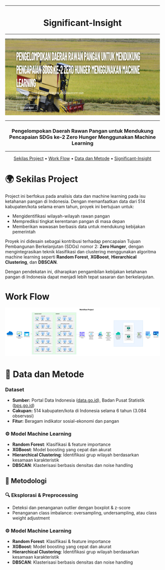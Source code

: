 <div align="center">

---
# Significant-Insight
---

  <img width="1920" height="250" src="https://github.com/mmmdrizal/Significant-Insight/blob/main/Image/Header%20Github%20Significant%20Insight%20-%20Project%20Akhir%20Praktikum%20SML.png">

---
### Pengelompokan Daerah Rawan Pangan untuk Mendukung Pencapaian SDGs ke-2 Zero Hunger Menggunakan Machine Learning
---





[Sekilas Project](#-sekilas-project)
•
[Work Flow](#Work-Flow)
•
[Data dan Metode](#books-Demo)
•
[Significant-Insight](#panda_face-ASK-Man)

</div>

# 🌍 Sekilas Project
Project ini berfokus pada analisis data dan machine learning pada isu ketahanan pangan di Indonesia. Dengan memanfaatkan data dari 514 kabupaten/kota selama enam tahun, proyek ini bertujuan untuk:

- Mengidentifikasi wilayah-wilayah rawan pangan
- Memprediksi tingkat kerentanan pangan di masa depan
- Memberikan wawasan berbasis data untuk mendukung kebijakan pemerintah

Proyek ini didesain sebagai kontribusi terhadap pencapaian Tujuan Pembangunan Berkelanjutan (SDGs) nomor 2: **Zero Hunger**, dengan mengintegrasikan teknik klasifikasi dan clustering menggunakan algoritma machine learning seperti **Random Forest**, **XGBoost**, **Hierarchical Clustering**, dan **DBSCAN**.

Dengan pendekatan ini, diharapkan pengambilan kebijakan ketahanan pangan di Indonesia dapat menjadi lebih tepat sasaran dan berkelanjutan.


# Work Flow
![Work Flow](https://github.com/mmmdrizal/Significant-Insight/blob/main/Image/Work%20Flow.png)

# 📁 Data dan Metode
### Dataset
- **Sumber:** Portal Data Indonesia ([data.go.id](https://data.go.id)), Badan Pusat Statistik ([bps.go.id](https://bps.go.id))
- **Cakupan:** 514 kabupaten/kota di Indonesia selama 6 tahun (3.084 observasi)
- **Fitur:** Beragam indikator sosial-ekonomi dan pangan

### ⚙️ Model Machine Learning
- **Random Forest**: Klasifikasi & feature importance
- **XGBoost**: Model boosting yang cepat dan akurat
- **Hierarchical Clustering**: Identifikasi grup wilayah berdasarkan kesamaan karakteristik
- **DBSCAN**: Klasterisasi berbasis densitas dan noise handling

## 🧠 Metodologi

### 🔍 Eksplorasi & Preprocessing
- Deteksi dan penanganan outlier dengan boxplot & z-score
- Penanganan class imbalance: oversampling, undersampling, atau class weight adjustment

### ⚙️ Model Machine Learning
- **Random Forest**: Klasifikasi & feature importance
- **XGBoost**: Model boosting yang cepat dan akurat
- **Hierarchical Clustering**: Identifikasi grup wilayah berdasarkan kesamaan karakteristik
- **DBSCAN**: Klasterisasi berbasis densitas dan noise handling



